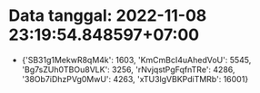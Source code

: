 # Data tanggal: 2022-11-08 23:19:54.848597+07:00

* {'SB31g1MekwR8qM4k': 1603, 'KmCmBcI4uAhedVoU': 5545, 'Bg7sZUh0TBOu8VLK': 3256, 'rNvjqstPgFqfnTRe': 4286, '38Ob7iDhzPVg0MwU': 4263, 'xTU3lgVBKPdiTMRb': 16001}
